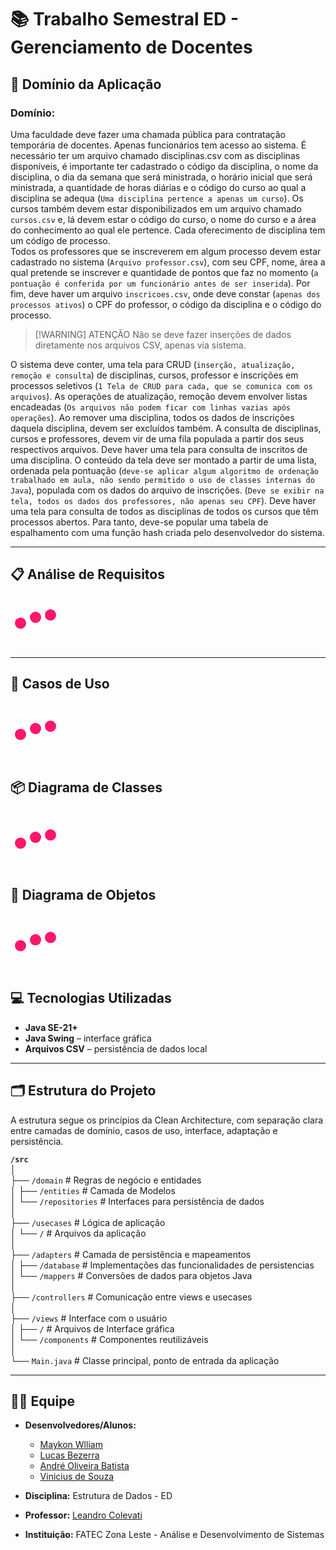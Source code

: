 <!-- Documentação para criação do arquivo README.md -->
<!-- https://docs.github.com/pt/get-started/writing-on-github/getting-started-with-writing-and-formatting-on-github/basic-writing-and-formatting-syntax -->
# 📚 Trabalho Semestral ED - Gerenciamento de Docentes

## 🎯 Domínio da Aplicação
### Domínio:
Uma faculdade deve fazer uma chamada pública para contratação temporária de docentes. Apenas funcionários tem acesso ao sistema. É necessário ter um arquivo chamado disciplinas.csv com as disciplinas disponíveis, é importante ter cadastrado o código da disciplina, o nome da disciplina, o dia da semana que será ministrada, o horário inicial que será ministrada, a quantidade de horas diárias e o código
do curso ao qual a disciplina se adequa (`Uma disciplina pertence a apenas um curso`). Os cursos também devem estar disponibilizados em um arquivo chamado `cursos.csv` e, lá devem estar o código do curso, o nome do curso e a área do conhecimento ao qual ele pertence. Cada oferecimento de disciplina tem um
código de processo.<br>
Todos os professores que se inscreverem em algum processo devem estar cadastrado
no sistema  (`Arquivo professor.csv`), com seu CPF, nome, área a qual pretende se inscrever e quantidade de
pontos que faz no momento (`a pontuação é conferida por um funcionário antes de ser inserida`). Por fim,
deve haver um arquivo `inscricoes.csv`, onde deve constar (`apenas dos processos ativos`) o CPF do professor,
o código da disciplina e o código do processo.

> [!WARNING] ATENÇÃO
> Não se deve fazer inserções de dados diretamente nos arquivos CSV, apenas via sistema.

O sistema deve conter, uma tela para CRUD (`inserção, atualização, remoção e consulta`) de disciplinas,
cursos, professor e inscrições em processos seletivos (`1 Tela de CRUD para cada, que se comunica com os
arquivos`). As operações de atualização, remoção devem envolver listas encadeadas (`Os arquivos não
podem ficar com linhas vazias após operações`). Ao remover uma disciplina, todos os dados de inscrições
daquela disciplina, devem ser excluídos também. A consulta de disciplinas, cursos e professores, devem
vir de uma fila populada a partir dos seus respectivos arquivos.
Deve haver uma tela para consulta de inscritos de uma disciplina. O conteúdo da tela deve ser montado a
partir de uma lista, ordenada pela pontuação (`deve-se aplicar algum algoritmo de ordenação trabalhado
em aula, não sendo permitido o uso de classes internas do Java`), populada com os dados do arquivo de
inscrições. (`Deve se exibir na tela, todos os dados dos professores, não apenas seu CPF`).
Deve haver uma tela para consulta de todos as disciplinas de todos os cursos que têm processos abertos.
Para tanto, deve-se popular uma tabela de espalhamento com uma função hash criada pelo desenvolvedor
do sistema.

---
## 📋 Análise de Requisitos
<svg width="80px" xmlns="http://www.w3.org/2000/svg" viewBox="0 0 200 200"><circle fill="#FF156D" stroke="#FF156D" stroke-width="15" r="15" cx="40" cy="65"><animate attributeName="cy" calcMode="spline" dur="2" values="65;135;65;" keySplines=".5 0 .5 1;.5 0 .5 1" repeatCount="indefinite" begin="-.4"></animate></circle><circle fill="#FF156D" stroke="#FF156D" stroke-width="15" r="15" cx="100" cy="65"><animate attributeName="cy" calcMode="spline" dur="2" values="65;135;65;" keySplines=".5 0 .5 1;.5 0 .5 1" repeatCount="indefinite" begin="-.2"></animate></circle><circle fill="#FF156D" stroke="#FF156D" stroke-width="15" r="15" cx="160" cy="65"><animate attributeName="cy" calcMode="spline" dur="2" values="65;135;65;" keySplines=".5 0 .5 1;.5 0 .5 1" repeatCount="indefinite" begin="0"></animate></circle></svg>

---

## 📌 Casos de Uso
<svg width="80px" xmlns="http://www.w3.org/2000/svg" viewBox="0 0 200 200"><circle fill="#FF156D" stroke="#FF156D" stroke-width="15" r="15" cx="40" cy="65"><animate attributeName="cy" calcMode="spline" dur="2" values="65;135;65;" keySplines=".5 0 .5 1;.5 0 .5 1" repeatCount="indefinite" begin="-.4"></animate></circle><circle fill="#FF156D" stroke="#FF156D" stroke-width="15" r="15" cx="100" cy="65"><animate attributeName="cy" calcMode="spline" dur="2" values="65;135;65;" keySplines=".5 0 .5 1;.5 0 .5 1" repeatCount="indefinite" begin="-.2"></animate></circle><circle fill="#FF156D" stroke="#FF156D" stroke-width="15" r="15" cx="160" cy="65"><animate attributeName="cy" calcMode="spline" dur="2" values="65;135;65;" keySplines=".5 0 .5 1;.5 0 .5 1" repeatCount="indefinite" begin="0"></animate></circle></svg>
---

## 📦 Diagrama de Classes
<svg width="80px" xmlns="http://www.w3.org/2000/svg" viewBox="0 0 200 200"><circle fill="#FF156D" stroke="#FF156D" stroke-width="15" r="15" cx="40" cy="65"><animate attributeName="cy" calcMode="spline" dur="2" values="65;135;65;" keySplines=".5 0 .5 1;.5 0 .5 1" repeatCount="indefinite" begin="-.4"></animate></circle><circle fill="#FF156D" stroke="#FF156D" stroke-width="15" r="15" cx="100" cy="65"><animate attributeName="cy" calcMode="spline" dur="2" values="65;135;65;" keySplines=".5 0 .5 1;.5 0 .5 1" repeatCount="indefinite" begin="-.2"></animate></circle><circle fill="#FF156D" stroke="#FF156D" stroke-width="15" r="15" cx="160" cy="65"><animate attributeName="cy" calcMode="spline" dur="2" values="65;135;65;" keySplines=".5 0 .5 1;.5 0 .5 1" repeatCount="indefinite" begin="0"></animate></circle></svg>
---

## 🧩 Diagrama de Objetos
<svg width="80px" xmlns="http://www.w3.org/2000/svg" viewBox="0 0 200 200"><circle fill="#FF156D" stroke="#FF156D" stroke-width="15" r="15" cx="40" cy="65"><animate attributeName="cy" calcMode="spline" dur="2" values="65;135;65;" keySplines=".5 0 .5 1;.5 0 .5 1" repeatCount="indefinite" begin="-.4"></animate></circle><circle fill="#FF156D" stroke="#FF156D" stroke-width="15" r="15" cx="100" cy="65"><animate attributeName="cy" calcMode="spline" dur="2" values="65;135;65;" keySplines=".5 0 .5 1;.5 0 .5 1" repeatCount="indefinite" begin="-.2"></animate></circle><circle fill="#FF156D" stroke="#FF156D" stroke-width="15" r="15" cx="160" cy="65"><animate attributeName="cy" calcMode="spline" dur="2" values="65;135;65;" keySplines=".5 0 .5 1;.5 0 .5 1" repeatCount="indefinite" begin="0"></animate></circle></svg>
---

## 💻 Tecnologias Utilizadas

- **Java SE-21+**
- **Java Swing** – interface gráfica
- **Arquivos CSV** – persistência de dados local
  

---
## 🗂️ Estrutura do Projeto

A estrutura segue os princípios da Clean Architecture, com separação clara entre camadas de domínio, casos de uso, interface, adaptação e persistência.

<b>`/src`</b><br>
│<br>
├── `/domain` # Regras de negócio e entidades<br>
│ ├── `/entities` # Camada de Modelos<br>
│ └── `/repositories` # Interfaces para persistência de dados<br>
│<br>
├── `/usecases` # Lógica de aplicação<br>
│ └── `/` # Arquivos da aplicação<br>
│<br>
├── `/adapters` # Camada de persistência e mapeamentos<br>
│ ├── `/database` # Implementações das funcionalidades de persistencias<br>
│ └── `/mappers` # Conversões de dados para objetos Java<br>
│<br>
├── `/controllers` # Comunicação entre views e usecases<br>
│<br>
├── `/views` # Interface com o usuário<br>
│ ├── `/` # Arquivos de Interface gráfica<br>
│ └── `/components` # Componentes reutilizáveis<br>
│<br>
└── `Main.java` # Classe principal, ponto de entrada da aplicação<br>

---


## 🧑‍💻 Equipe

- **Desenvolvedores/Alunos:**
  - [Maykon Wlliam](https://github.com/MaykonWilliam)
  - [Lucas Bezerra](https://github.com/LucasBMacedo)
  - [André Oliveira Batista](https://github.com/AndreOliveiraBatista)
  - [Vinicius de Souza](#)
  
- **Disciplina:** Estrutura de Dados - ED
- **Professor:** [Leandro Colevati](https://github.com/lecolevati)
- **Instituição:** FATEC Zona Leste - Análise e Desenvolvimento de Sistemas
